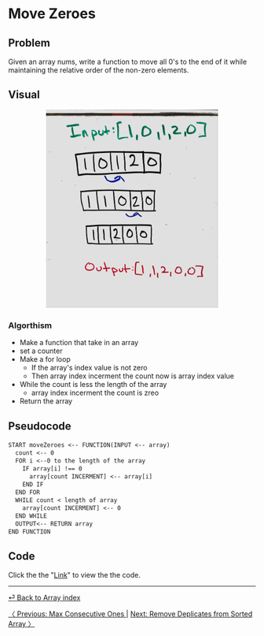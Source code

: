 # Move Zeroes

## Problem
Given an array nums, write a function to move all 0's to the end of it while maintaining the relative order of the non-zero elements.

## Visual
<p align="center">
<img src="MoveZero.jpg"  width="350" >
</p>

### Algorthism
* Make a function that take in an array
* set a counter 
* Make a for loop
  * If the array's index value is not zero
   * Then array index incerment the count now is array index value
* While the count is less the length of the array
  * array index incerment the count  is zreo
* Return the array

## Pseudocode
```
START moveZeroes <-- FUNCTION(INPUT <-- array)
  count <-- 0
  FOR i <--0 to the length of the array
    IF array[i] !== 0
      array[count INCERMENT] <-- array[i]
    END IF
  END FOR
  WHILE count < length of array
    array[count INCERMENT] <-- 0
  END WHILE
  OUTPUT<-- RETURN array
END FUNCTION
```


## Code
Click the the "[Link](moveZeros.js)" to view the the code. 

<hr>

[⏎ Back to Array index ](../README.md) 

[〈 Previous: Max Consecutive Ones ](../maxConsecitiveOne/README.md) | [Next: Remove Deplicates from Sorted Array 〉](../removeDuplicates/README.md)
